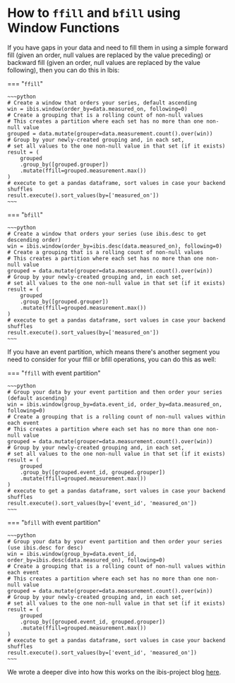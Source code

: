 # How to `ffill` and `bfill` using Window Functions

If you have gaps in your data and need to fill them in using a simple forward fill
(given an order, null values are replaced by the value preceding) or backward fill
(given an order, null values are replaced by the value following), then you can do this in Ibis:

=== "`ffill`"

    ~~~python
    # Create a window that orders your series, default ascending
    win = ibis.window(order_by=data.measured_on, following=0)
    # Create a grouping that is a rolling count of non-null values
    # This creates a partition where each set has no more than one non-null value
    grouped = data.mutate(grouper=data.measurement.count().over(win))
    # Group by your newly-created grouping and, in each set,
    # set all values to the one non-null value in that set (if it exists)
    result = (
        grouped
        .group_by([grouped.grouper])
        .mutate(ffill=grouped.measurement.max())
    )
    # execute to get a pandas dataframe, sort values in case your backend shuffles
    result.execute().sort_values(by=['measured_on'])
    ~~~

=== "`bfill`"

    ~~~python
    # Create a window that orders your series (use ibis.desc to get descending order)
    win = ibis.window(order_by=ibis.desc(data.measured_on), following=0)
    # Create a grouping that is a rolling count of non-null values
    # This creates a partition where each set has no more than one non-null value
    grouped = data.mutate(grouper=data.measurement.count().over(win))
    # Group by your newly-created grouping and, in each set,
    # set all values to the one non-null value in that set (if it exists)
    result = (
        grouped
        .group_by([grouped.grouper])
        .mutate(ffill=grouped.measurement.max())
    )
    # execute to get a pandas dataframe, sort values in case your backend shuffles
    result.execute().sort_values(by=['measured_on'])
    ~~~

If you have an event partition, which means there's another segment you need to consider
for your ffill or bfill operations, you can do this as well:

=== "`ffill` with event partition"

    ~~~python
    # Group your data by your event partition and then order your series (default ascending)
    win = ibis.window(group_by=data.event_id, order_by=data.measured_on, following=0)
    # Create a grouping that is a rolling count of non-null values within each event
    # This creates a partition where each set has no more than one non-null value
    grouped = data.mutate(grouper=data.measurement.count().over(win))
    # Group by your newly-created grouping and, in each set,
    # set all values to the one non-null value in that set (if it exists)
    result = (
        grouped
        .group_by([grouped.event_id, grouped.grouper])
        .mutate(ffill=grouped.measurement.max())
    )
    # execute to get a pandas dataframe, sort values in case your backend shuffles
    result.execute().sort_values(by=['event_id', 'measured_on'])
    ~~~

=== "`bfill` with event partition"

    ~~~python
    # Group your data by your event partition and then order your series (use ibis.desc for desc)
    win = ibis.window(group_by=data.event_id, order_by=ibis.desc(data.measured_on), following=0)
    # Create a grouping that is a rolling count of non-null values within each event
    # This creates a partition where each set has no more than one non-null value
    grouped = data.mutate(grouper=data.measurement.count().over(win))
    # Group by your newly-created grouping and, in each set,
    # set all values to the one non-null value in that set (if it exists)
    result = (
        grouped
        .group_by([grouped.event_id, grouped.grouper])
        .mutate(ffill=grouped.measurement.max())
    )
    # execute to get a pandas dataframe, sort values in case your backend shuffles
    result.execute().sort_values(by=['event_id', 'measured_on'])
    ~~~

We wrote a deeper dive into how this works on the ibis-project blog
[here](../blog/ffill-and-bfill-using-ibis.md).
